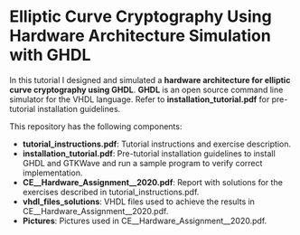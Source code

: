 # Elliptic Curve Cryptography Using Hardware Architecture Simulation with GHDL
In this tutorial I designed and simulated a **hardware architecture for elliptic curve cryptography using GHDL**. **GHDL** is an open source command line simulator for the VHDL language. Refer to **installation_tutorial.pdf** for pre-tutorial installation guidelines.

This repository has the following components:
* **tutorial_instructions.pdf**: Tutorial instructions and exercise description.
* **installation_tutorial.pdf**: Pre-tutorial installation guidelines to install GHDL and GTKWave and run a sample program to verify correct implementation.
* **CE__Hardware_Assignment__2020.pdf**: Report with solutions for the exercises described in tutorial_instructions.pdf.
* **vhdl_files_solutions**: VHDL files used to achieve the results in CE__Hardware_Assignment__2020.pdf.
* **Pictures**: Pictures used in CE__Hardware_Assignment__2020.pdf.
